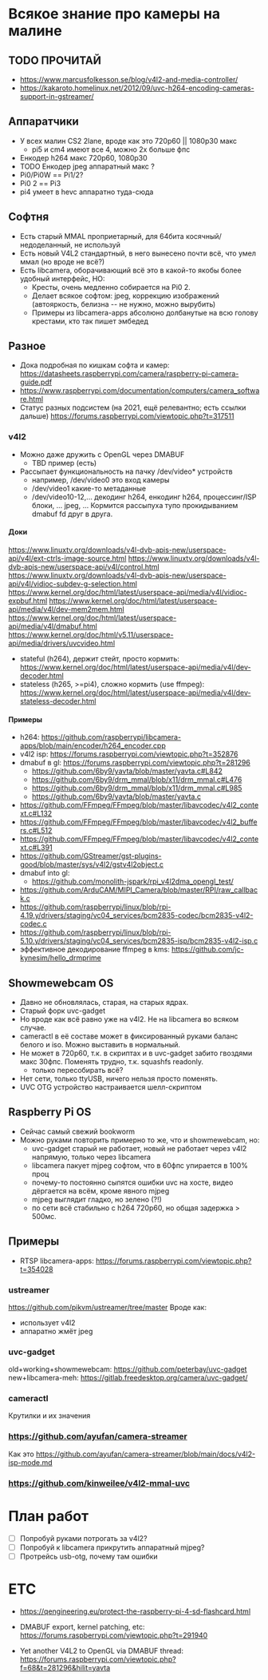 # Всякое знание про камеры на малине

## TODO ПРОЧИТАЙ
- https://www.marcusfolkesson.se/blog/v4l2-and-media-controller/
- https://kakaroto.homelinux.net/2012/09/uvc-h264-encoding-cameras-support-in-gstreamer/

## Аппаратчики
- У всех малин CS2 2lane, вроде как это 720p60 || 1080p30 макс
  - pi5 и cm4 имеют все 4, можно 2x больше фпс
- Енкодер h264 макс 720p60, 1080p30
- TODO Енкодер jpeg аппаратный макс ?
- Pi0/Pi0W == Pi1/2?
- Pi0 2 == Pi3
- pi4 умеет в hevc аппаратно туда-сюда

## Софтня
- Есть старый MMAL проприетарный, для 64бита косячный/недоделанный, не используй
- Есть новый V4L2 стандартный, в него вынесено почти всё, что умел ммал (но вроде не всё?)
- Есть libcamera, оборачивающий всё это в какой-то якобы более удобный интерфейс, НО:
  - Кресты, очень медленно собирается на Pi0 2.
  - Делает всякое софтом: jpeg, коррекцию изображений (автояркость, белизна -- не нужно, можно вырубить)
  - Примеры из libcamera-apps абсолюно долбанутые на всю голову крестами, кто так пишет эмбедед

## Разное
- Дока подробная по кишкам софта и камер: https://datasheets.raspberrypi.com/camera/raspberry-pi-camera-guide.pdf
- https://www.raspberrypi.com/documentation/computers/camera_software.html
- Статус разных подсистем (на 2021, ещё релевантно; есть ссылки дальше) https://forums.raspberrypi.com/viewtopic.php?t=317511

### v4l2
- Можно даже дружить с OpenGL через DMABUF
    - TBD пример (есть)
- Рассыпает функциональность на пачку /dev/video* устройств
    - например, /dev/video0 это вход камеры
    - /dev/video1 какие-то метаданные
    - /dev/video10-12,... декодинг h264, енкодинг h264, процессинг/ISP блоки, ... jpeg, ...
Кормится рассыпуха тупо прокидыванием dmabuf fd друг в друга.

#### Доки
https://www.linuxtv.org/downloads/v4l-dvb-apis-new/userspace-api/v4l/ext-ctrls-image-source.html
https://www.linuxtv.org/downloads/v4l-dvb-apis-new/userspace-api/v4l/control.html
https://www.linuxtv.org/downloads/v4l-dvb-apis-new/userspace-api/v4l/vidioc-subdev-g-selection.html
https://www.kernel.org/doc/html/latest/userspace-api/media/v4l/vidioc-expbuf.html
https://www.kernel.org/doc/html/latest/userspace-api/media/v4l/dev-mem2mem.html
https://www.kernel.org/doc/html/latest/userspace-api/media/v4l/dmabuf.html
https://www.kernel.org/doc/html/v5.11/userspace-api/media/drivers/uvcvideo.html
- stateful (h264), держит стейт, просто кормить: https://www.kernel.org/doc/html/latest/userspace-api/media/v4l/dev-decoder.html
- stateless (h265, >=pi4), сложно кормить (use ffmpeg): https://www.kernel.org/doc/html/latest/userspace-api/media/v4l/dev-stateless-decoder.html

#### Примеры
- h264: https://github.com/raspberrypi/libcamera-apps/blob/main/encoder/h264_encoder.cpp
- v4l2 isp: https://forums.raspberrypi.com/viewtopic.php?t=352876
- dmabuf в gl: https://forums.raspberrypi.com/viewtopic.php?t=281296
    - https://github.com/6by9/yavta/blob/master/yavta.c#L842
    - https://github.com/6by9/drm_mmal/blob/x11/drm_mmal.c#L476
    - https://github.com/6by9/drm_mmal/blob/x11/drm_mmal.c#L985
    - https://github.com/6by9/yavta/blob/master/yavta.c
- https://github.com/FFmpeg/FFmpeg/blob/master/libavcodec/v4l2_context.c#L132
- https://github.com/FFmpeg/FFmpeg/blob/master/libavcodec/v4l2_buffers.c#L512
- https://github.com/FFmpeg/FFmpeg/blob/master/libavcodec/v4l2_context.c#L391
- https://github.com/GStreamer/gst-plugins-good/blob/master/sys/v4l2/gstv4l2object.c
- dmabuf into gl:
    - https://github.com/monolith-jspark/rpi_v4l2dma_opengl_test/
- https://github.com/ArduCAM/MIPI_Camera/blob/master/RPI/raw_callback.c
- https://github.com/raspberrypi/linux/blob/rpi-4.19.y/drivers/staging/vc04_services/bcm2835-codec/bcm2835-v4l2-codec.c
- https://github.com/raspberrypi/linux/blob/rpi-5.10.y/drivers/staging/vc04_services/bcm2835-isp/bcm2835-v4l2-isp.c
- эффективное декодирование ffmpeg в kms: https://github.com/jc-kynesim/hello_drmprime

## Showmewebcam OS
- Давно не обновлялась, старая, на старых ядрах.
- Старый форк uvc-gadget
- Но вроде как всё равно уже на v4l2. Не на libcamera во всяком случае.
- cameractl в её составе может в фиксированный руками баланс белого и iso. Можно выставить в нормальный.
- Не может в 720p60, т.к. в скриптах и в uvc-gadget забито гвоздями макс 30фпс. Поменять трудно, т.к. squashfs readonly.
    - только пересобирать всё?
- Нет сети, только ttyUSB, ничего нельзя просто поменять.
- UVC OTG устройство настраивается шелл-скриптом

## Raspberry Pi OS
- Сейчас самый свежий bookworm
- Можно руками повторить примерно то же, что и showmewebcam, но:
  - uvc-gadget старый не работает, новый не работает через v4l2 напрямую, только через libcamera
  - libcamera пакует mjpeg софтом, что в 60фпс упирается в 100% проц
  - почему-то постоянно сыпятся ошибки uvc на хосте, видео дёргается на всём, кроме явного mjpeg
  - mjpeg выглядит гладко, но зелено (?!)
  - по сети всё стабильно с h264 720p60, но общая задержка > 500мс.

## Примеры

- RTSP libcamera-apps: https://forums.raspberrypi.com/viewtopic.php?t=354028

### ustreamer
https://github.com/pikvm/ustreamer/tree/master
Вроде как:
- использует v4l2
- аппаратно жмёт jpeg

### uvc-gadget
old+working+showmewebcam: https://github.com/peterbay/uvc-gadget
new+libcamera-meh: https://gitlab.freedesktop.org/camera/uvc-gadget/

### cameractl
Крутилки и их значения

### https://github.com/ayufan/camera-streamer
Как это https://github.com/ayufan/camera-streamer/blob/main/docs/v4l2-isp-mode.md

### https://github.com/kinweilee/v4l2-mmal-uvc

# План работ
- [ ] Попробуй руками потрогать за v4l2?
- [ ] Попробуй к libcamera прикрутить аппаратный mjpeg?
- [ ] Протрейсь usb-otg, почему там ошибки

# ETC
- https://qengineering.eu/protect-the-raspberry-pi-4-sd-flashcard.html

- DMABUF export, kernel patching, etc: https://forums.raspberrypi.com/viewtopic.php?t=291940
- Yet another V4L2 to OpenGL via DMABUF thread: https://forums.raspberrypi.com/viewtopic.php?f=68&t=281296&hilit=yavta
